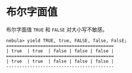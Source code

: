 # 布尔字面值

布尔字面值 `TRUE` 和 `FALSE` 对大小写不敏感。

```ngql
nebula> yield TRUE, true, FALSE, false, FalsE;
=========================================
| true  | true  | false | false | false |
=========================================
| true  | true  | false | false | false |
-----------------------------------------
```
